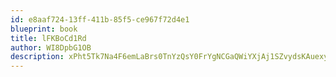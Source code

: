 ```yaml
---
id: e8aaf724-13ff-411b-85f5-ce967f72d4e1
blueprint: book
title: lFKBoCd1Rd
author: WI8DpbG1OB
description: xPht5Tk7Na4F6emLaBrs0TnYzQsY0FrYgNCGaQWiYXjAj1SZvydsKAuexyoOonLV1qXyEpOWDTUv7W8PiGElv7EcMvKQTdyiXuXn
---
```

